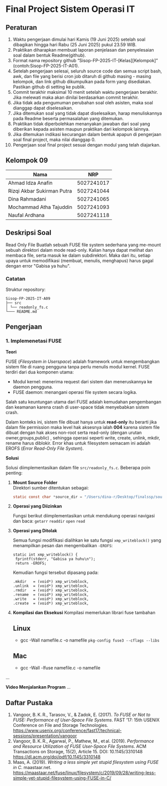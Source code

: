 # Final Project Sistem Operasi IT

## Peraturan
1. Waktu pengerjaan dimulai hari Kamis (19 Juni 2025) setelah soal dibagikan hingga hari Rabu (25 Juni 2025) pukul 23.59 WIB.
2. Praktikan diharapkan membuat laporan penjelasan dan penyelesaian soal dalam bentuk Readme(github).
3. Format nama repository github “Sisop-FP-2025-IT-[Kelas][Kelompok]” (contoh:Sisop-FP-2025-IT-A01).
4. Setelah pengerjaan selesai, seluruh source code dan semua script bash, awk, dan file yang berisi cron job ditaruh di github masing - masing kelompok, dan link github dikumpulkan pada form yang disediakan. Pastikan github di setting ke publik.
5. Commit terakhir maksimal 10 menit setelah waktu pengerjaan berakhir. Jika melewati maka akan dinilai berdasarkan commit terakhir.
6. Jika tidak ada pengumuman perubahan soal oleh asisten, maka soal dianggap dapat diselesaikan.
7. Jika ditemukan soal yang tidak dapat diselesaikan, harap menuliskannya pada Readme beserta permasalahan yang ditemukan.
8. Praktikan tidak diperbolehkan menanyakan jawaban dari soal yang diberikan kepada asisten maupun praktikan dari kelompok lainnya.
9. Jika ditemukan indikasi kecurangan dalam bentuk apapun di pengerjaan soal final project, maka nilai dianggap 0.
10. Pengerjaan soal final project sesuai dengan modul yang telah diajarkan.

## Kelompok 09

Nama | NRP
--- | ---
Ahmad Idza Anafin | 5027241017
Rizqi Akbar Sukirman Putra | 5027241044
Dina Rahmadani | 5027241065
Mochammad Atha Tajuddin | 5027241093
Naufal Ardhana | 5027241118

## Deskripsi Soal
Read Only File 
Buatlah sebuah FUSE file system sederhana yang me-mount sebuah direktori dalam mode read-only. Kalian hanya dapat melihat dan membaca file, serta masuk ke dalam subdirektori. Maka dari itu, setiap upaya untuk memodifikasi (membuat, menulis, menghapus) harus gagal dengan error "Gabisa ya huhu".

### Catatan

Struktur repository:
```
Sisop-FP-2025-IT-A09
├── src
│ └── readonly_fs.c 
└─── README.md 
```

## Pengerjaan

### 1. Implemenetasi FUSE  

**Teori**

FUSE (*Filesystem in Userspace*) adalah framework untuk mengembangkan sistem file di ruang pengguna tanpa perlu menulis modul kernel. FUSE terdiri dari dua komponen utama:
- Modul kernel: menerima request dari sistem dan meneruskannya ke daemon pengguna.
- FUSE daemon: menangani operasi file system secara logika.

Salah satu keuntungan utama dari FUSE adalah kemudahan pengembangan dan keamanan karena crash di user-space tidak menyebabkan sistem crash.

Dalam konteks ini, sistem file dibuat hanya untuk **read-only** itu berarti jika dalam file permission maka level hak aksesnya ialah **004** karena sistem file dibuat dengan hak akses non-root serta read-only (dengan urutan owner,groups,public) , sehingga operasi seperti write, create, unlink, mkdir, rename harus diblokir. Error khas untuk filesystem semacam ini adalah EROFS (*Error Read-Only File System*).

**Solusi**

Solusi diimplementasikan dalam file `src/readonly_fs.c`. Beberapa poin penting:

1. **Mount Source Folder**  
   Direktori sumber ditentukan sebagai:
   ```c
   static const char *source_dir = "/Users/dina-r/Desktop/finalssp/source_dir"; (direktori menyesuaikan yang ingin dimount)
2. **Operasi yang Diizinkan**
   
   Fungsi berikut diimplementasikan untuk mendukung operasi navigasi dan baca:
   `getarr`
   `readdir`
   `open`
   `read`
4. **Operasi yang Ditolak**
   
   Semua fungsi modifikasi dialihkan ke satu fungsi `xmp_writeblock()` yang menampilkan pesan dan mengembalikan `-EROFS`:
   ```
   static int xmp_writeblock() {
    fprintf(stderr, "Gabisa ya huhu\n");
    return -EROFS;
   ```
   Kemudian fungsi tersebut dipasang pada:
   ```
   .mkdir   = (void*) xmp_writeblock,
   .unlink  = (void*) xmp_writeblock,
   .rmdir   = (void*) xmp_writeblock,
   .rename  = (void*) xmp_writeblock,
   .write   = (void*) xmp_writeblock,
   .create  = (void*) xmp_writeblock,
   ```
5. **Kompilasi dan Eksekusi**
   Kompilasi memerlukan librari fuse tambahan
   ## Linux
      - gcc -Wall namefile.c -o namefile `pkg-config fuse3 --cflags --libs`
   ## Mac
      - gcc -Wall -lfuse namefile.c -o namefile

...

**Video Menjalankan Program**
...

## Daftar Pustaka

1. Vangoor, B. K. R., Tarasov, V., & Zadok, E. (2017). *To FUSE or Not to FUSE: Performance of User‑Space File Systems*. FAST ’17: 15th USENIX Conference on File and Storage Technologies.
   https://www.usenix.org/conference/fast17/technical-sessions/presentation/vangoor
2. Vangoor, B. K. R., Agarwal, P., Mathew, M., et al. (2019). *Performance and Resource Utilization of FUSE User‑Space File Systems*. ACM Transactions on Storage, 15(2), Article 15. DOI: 10.1145/3310148
  https://dl.acm.org/doi/pdf/10.1145/3310148
4. Maas, A. (2019). *Writing a less simple yet stupid filesystem using FUSE in C*. maastaar.net.
 https://maastaar.net/fuse/linux/filesystem/c/2019/09/28/writing-less-simple-yet-stupid-filesystem-using-FUSE-in-C/
   

